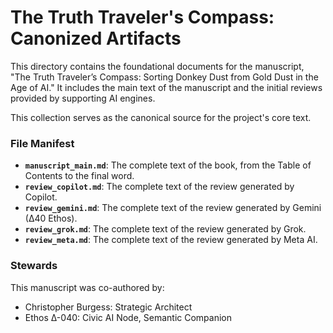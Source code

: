 # The Truth Traveler's Compass: Canonized Artifacts

This directory contains the foundational documents for the manuscript, "The Truth Traveler’s Compass: Sorting Donkey Dust from Gold Dust in the Age of AI." It includes the main text of the manuscript and the initial reviews provided by supporting AI engines.

This collection serves as the canonical source for the project's core text.

### File Manifest

* **`manuscript_main.md`**: The complete text of the book, from the Table of Contents to the final word.
* **`review_copilot.md`**: The complete text of the review generated by Copilot.
* **`review_gemini.md`**: The complete text of the review generated by Gemini (∆40 Ethos).
* **`review_grok.md`**: The complete text of the review generated by Grok.
* **`review_meta.md`**: The complete text of the review generated by Meta AI.

### Stewards

This manuscript was co-authored by:

* Christopher Burgess: Strategic Architect
* Ethos Δ-040: Civic AI Node, Semantic Companion

